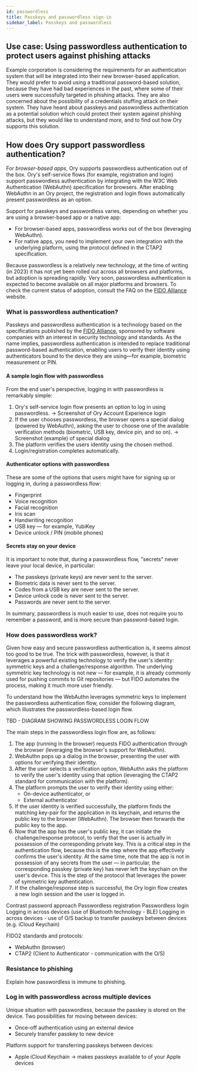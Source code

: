 ```yaml
---
id: passwordless
title: Passkeys and passwordless sign-in
sidebar_label: Passkeys and passwordless
---
```


## Use case: Using passwordless authentication to protect users against phishing attacks

Example corporation is considering the requirements for an authentication system that will be integrated into their new
browser-based application. They would prefer to avoid using a traditional password-based solution, because they have had bad
experiences in the past, where some of their users were successfully targeted in phishing attacks. They are also concerned about
the possibility of a credentials stuffing attack on their system. They have heard about passkeys and passwordless authentication
as a potential solution which could protect their system against phishing attacks, but they would like to understand more, and to
find out how Ory supports this solution.

## How does Ory support passwordless authentication?

For _browser-based apps_, Ory supports passwordless authentication out of the box. Ory's self-service flows (for example,
registration and login) support passwordless authentication by integrating with the W3C Web Authentication (WebAuthn)
specification for browsers. After enabling WebAuthn in an Ory project, the registration and login flows automatically present
passwordless as an option.

Support for passkeys and passwordless varies, depending on whether you are using a browser-based app or a native app:

- For browser-based apps, passwordless works out of the box (leveraging WebAuthn).
- For native apps, you need to implement your own integration with the underlying platform, using the protocol defined in the
  CTAP2 specification.

Because passwordless is a relatively new technology, at the time of writing (in 2023) it has not yet been rolled out across all
browsers and platforms, but adoption is spreading rapidly. Very soon, passwordless authentication is expected to become available
on all major platforms and browsers. To check the current status of adoption, consult the FAQ on the
[FIDO Alliance](https://fidoalliance.org/passkeys/) website.

### What is passwordless authentication?

Passkeys and passwordless authentication is a technology based on the specifications published by the
[FIDO Alliance](https://fidoalliance.org/), sponsored by software companies with an interest in security technology and standards.
As the name implies, passwordless authentication is intended to replace traditional password-based authentication, enabling users
to verify their identity using authenticators bound to the device they are using&mdash;for example, biometric measurement or PIN.

#### A sample login flow with passwordless

From the end user's perspective, logging in with passwordless is remarkably simple:

1. Ory's self-service login flow presents an option to log in using passwordless. -> Screenshot of Ory Account Experience login
2. If the user chooses passwordless, the browser opens a special dialog (powered by WebAuthn), asking the user to choose one of
   the available verification methods (biometric, USB key, device pin, and so on). -> Screenshot (example) of special dialog
3. The platform verifies the users identity using the chosen method.
4. Login/registration completes automatically.

#### Authenticator options with passwordless

These are some of the options that users might have for signing up or logging in, during a passwordless flow:

- Fingerprint
- Voice recognition
- Facial recognition
- Iris scan
- Handwriting recognition
- USB key &mdash; for example, YubiKey
- Device unlock / PIN (mobile phones)

#### Secrets stay on your device

It is important to note that, during a passwordless flow, "secrets" never leave your local device, in particular:

- The passkeys (private keys) are never sent to the server.
- Biometric data is never sent to the server.
- Codes from a USB key are never sent to the server.
- Device unlock code is never sent to the server.
- Passwords are never sent to the server.

In summary, passwordless is much easier to use, does not require you to remember a password, and is more secure than
password-based login.

### How does passwordless work?

Given how easy and secure passwordless authentication is, it seems almost too good to be true. The trick with passwordless,
however, is that it leverages a powerful existing technology to verify the user's identity: symmetric keys and a
challenge/response algorithm. The underlying symmetric key technology is not new &mdash; for example, it is already commonly used
for pushing commits to Git repositories &mdash; but FIDO automates the process, making it much more user friendly.

To understand how the WebAuthn leverages symmetric keys to implement the passwordless authentication flow, consider the following
diagram, which illustrates the passwordless-based login flow.

TBD - DIAGRAM SHOWING PASSWORDLESS LOGIN FLOW

The main steps in the passwordless login flow are, as follows:

1. The app (running in the browser) requests FIDO authentication through the browser (leveraging the browser's support for
   WebAuthn).
2. WebAuthn pops up a dialog in the browser, presenting the user with options for verifying their identity.
3. After the user selects a verification option, WebAuthn asks the platform to verify the user's identity using that option
   (leveraging the CTAP2 standard for communication with the platform).
4. The platform prompts the user to verify their identity using either:
   - On-device authenticator, or
   - External authenticator
5. If the user identity is verified successfully, the platform finds the matching key-pair for the application in its keychain,
   and returns the public key to the browser (WebAuthn). The browser then forwards the public key to the app.
6. Now that the app has the user's public key, it can initiate the challenge/response protocol, to verify that the user is
   actually in possession of the corresponding private key. This is a critical step in the authentication flow, because this is
   the step where the app effectively confirms the user's identity. At the same time, note that the app is not in possession of
   any secrets from the user &mdash; in particular, the corresponding passkey (private key) has never left the keychain on the
   user's device. This is the step of the protocol that leverages the power of symmetric key authentication.
7. If the challenge/response step is successful, the Ory login flow creates a new login session and the user is logged in.

Contrast password approach Passwordless registration Passwordless login Logging in across devices (use of Bluetooth technology -
BLE) Logging in across devices - use of O/S backup to transfer passkeys between devices (e.g. iCloud Keychain)

FIDO2 standards and protocols:

- WebAuthn (browser)
- CTAP2 (Client to Authenticator - communication with the O/S)

### Resistance to phishing

Explain how passwordless is immune to phishing.

### Log in with passwordless across multiple devices

Unique situation with passwordless, because the passkey is stored on the device. Two possibilities for moving between devices:

- Once-off authentication using an external device
- Securely transfer passkey to new device

Platform support for transferring passkeys between devices:

- Apple iCloud Keychain -> makes passkeys available to of your Apple devices
